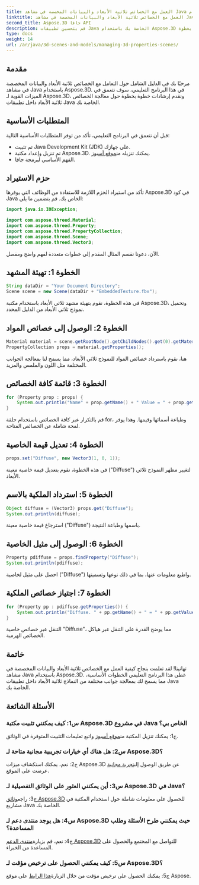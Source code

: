 ```yaml
---
title: العمل مع الخصائص ثلاثية الأبعاد والبيانات المخصصة في مشاهد Java باستخدام Aspose.3D
linktitle: العمل مع الخصائص ثلاثية الأبعاد والبيانات المخصصة في مشاهد Java باستخدام Aspose.3D
second_title: Aspose.3D جافا API
description: قم بتحسين تطبيقات Java الخاصة بك باستخدام Aspose.3D للتعامل السلس مع الخصائص ثلاثية الأبعاد. اتبع البرنامج التعليمي لدينا للحصول على إرشادات خطوة بخطوة.
type: docs
weight: 14
url: /ar/java/3d-scenes-and-models/managing-3d-properties-scenes/
---
```

## مقدمة

مرحبًا بك في الدليل الشامل حول التعامل مع الخصائص ثلاثية الأبعاد والبيانات المخصصة في مشاهد Java باستخدام Aspose.3D. في هذا البرنامج التعليمي، سوف نتعمق في الميزات القوية لـ Aspose.3D، ونقدم إرشادات خطوة بخطوة حول معالجة الخصائص ثلاثية الأبعاد داخل تطبيقات Java الخاصة بك.

## المتطلبات الأساسية

قبل أن نتعمق في البرنامج التعليمي، تأكد من توفر المتطلبات الأساسية التالية:

- تم تثبيت Java Development Kit (JDK) على جهازك.
-  تم تنزيل وإعداد مكتبة Aspose.3D. يمكنك تنزيله من[موقع أسبوز](https://releases.aspose.com/3d/java/).
- الفهم الأساسي لبرمجة جافا.

## حزم الاستيراد

تأكد من استيراد الحزم اللازمة للاستفادة من الوظائف التي يوفرها Aspose.3D في كود Java الخاص بك. قم بتضمين ما يلي:

```java
import java.io.IOException;

import com.aspose.threed.Material;
import com.aspose.threed.Property;
import com.aspose.threed.PropertyCollection;
import com.aspose.threed.Scene;
import com.aspose.threed.Vector3;
```

الآن، دعونا نقسم المثال المقدم إلى خطوات متعددة لفهم واضح ومفصل.

## الخطوة 1: تهيئة المشهد

```java
String dataDir = "Your Document Directory";
Scene scene = new Scene(dataDir + "EmbeddedTexture.fbx");
```

في هذه الخطوة، نقوم بتهيئة مشهد ثلاثي الأبعاد باستخدام مكتبة Aspose.3D، وتحميل نموذج ثلاثي الأبعاد من الدليل المحدد.

## الخطوة 2: الوصول إلى خصائص المواد

```java
Material material = scene.getRootNode().getChildNodes().get(0).getMaterial();
PropertyCollection props = material.getProperties();
```

هنا، نقوم باسترداد خصائص المواد للنموذج ثلاثي الأبعاد، مما يسمح لنا بمعالجة الجوانب المختلفة مثل اللون والملمس والمزيد.

## الخطوة 3: قائمة كافة الخصائص

```java
for (Property prop : props) {
    System.out.println("Name" + prop.getName() + " Value = " + prop.getValue());
}
```

قم بالتكرار عبر كافة الخصائص باستخدام حلقة for، وطباعة أسمائها وقيمها. وهذا يوفر لمحة شاملة عن الخصائص المتاحة.

## الخطوة 4: تعديل قيمة الخاصية

```java
props.set("Diffuse", new Vector3(1, 0, 1));
```

في هذه الخطوة، نقوم بتعديل قيمة خاصية معينة ("Diffuse") لتغيير مظهر النموذج ثلاثي الأبعاد.

## الخطوة 5: استرداد الملكية بالاسم

```java
Object diffuse = (Vector3) props.get("Diffuse");
System.out.println(diffuse);
```

استرجاع قيمة خاصية معينة ("Diffuse") باسمها وطباعة النتيجة.

## الخطوة 6: الوصول إلى مثيل الخاصية

```java
Property pdiffuse = props.findProperty("Diffuse");
System.out.println(pdiffuse);
```

احصل على مثيل لخاصية ("Diffuse") واطبع معلومات عنها، بما في ذلك نوعها وتسميتها.

## الخطوة 7: اجتياز خصائص الملكية

```java
for (Property pp : pdiffuse.getProperties()) {
    System.out.println("Diffuse. " + pp.getName() + " = " + pp.getValue());
}
```

التنقل عبر خصائص خاصية "Diffuse"، مما يوضح القدرة على التنقل عبر هياكل الخصائص الهرمية.

## خاتمة

تهانينا! لقد تعلمت بنجاح كيفية العمل مع الخصائص ثلاثية الأبعاد والبيانات المخصصة في مشاهد Java باستخدام Aspose.3D. غطى هذا البرنامج التعليمي الخطوات الأساسية، مما يسمح لك بمعالجة جوانب مختلفة من النماذج ثلاثية الأبعاد داخل تطبيقات Java الخاصة بك.

## الأسئلة الشائعة

### س1: كيف يمكنني تثبيت مكتبة Aspose.3D في مشروع Java الخاص بي؟

 ج1: يمكنك تنزيل المكتبة من[موقع أسبوز](https://releases.aspose.com/3d/java/) واتبع تعليمات التثبيت المتوفرة في الوثائق.

### س2: هل هناك أي خيارات تجريبية مجانية متاحة لـ Aspose.3D؟

 ج2: نعم، يمكنك استكشاف ميزات Aspose.3D عن طريق الوصول إلى[تجربة مجانية](https://releases.aspose.com/) عرضت على الموقع.

### س3: أين يمكنني العثور على الوثائق التفصيلية لـ Aspose.3D في Java؟

 ج3: راجع[وثائق Aspose.3D](https://reference.aspose.com/3d/java/) للحصول على معلومات شاملة حول استخدام المكتبة في مشاريع Java الخاصة بك.

### س4: هل يوجد منتدى دعم لـ Aspose.3D حيث يمكنني طرح الأسئلة وطلب المساعدة؟

ج4: نعم، قم بزيارة[منتدى الدعم Aspose.3D](https://forum.aspose.com/c/3d/18) للتواصل مع المجتمع والحصول على المساعدة من الخبراء.

### س5: كيف يمكنني الحصول على ترخيص مؤقت لـ Aspose.3D؟

 ج5: يمكنك الحصول على ترخيص مؤقت من خلال الزيارة[هذا الرابط](https://purchase.aspose.com/temporary-license/) على موقع Aspose.